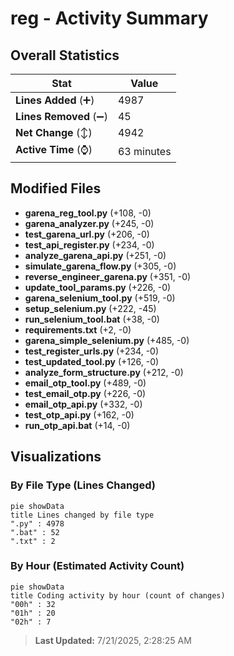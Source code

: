 # reg - Activity Summary 

## Overall Statistics

| Stat                   | Value                                                             |
| ---------------------- | ----------------------------------------------------------------- |
| **Lines Added** (➕)   | 4987                                          |
| **Lines Removed** (➖) | 45                                        |
| **Net Change** (↕)    | 4942                |
| **Active Time** (⌚)   | 63 minutes |


## Modified Files
- **garena_reg_tool.py** (+108, -0)
- **garena_analyzer.py** (+245, -0)
- **test_garena_url.py** (+206, -0)
- **test_api_register.py** (+234, -0)
- **analyze_garena_api.py** (+251, -0)
- **simulate_garena_flow.py** (+305, -0)
- **reverse_engineer_garena.py** (+351, -0)
- **update_tool_params.py** (+226, -0)
- **garena_selenium_tool.py** (+519, -0)
- **setup_selenium.py** (+222, -45)
- **run_selenium_tool.bat** (+38, -0)
- **requirements.txt** (+2, -0)
- **garena_simple_selenium.py** (+485, -0)
- **test_register_urls.py** (+234, -0)
- **test_updated_tool.py** (+126, -0)
- **analyze_form_structure.py** (+212, -0)
- **email_otp_tool.py** (+489, -0)
- **test_email_otp.py** (+226, -0)
- **email_otp_api.py** (+332, -0)
- **test_otp_api.py** (+162, -0)
- **run_otp_api.bat** (+14, -0)

## Visualizations

### By File Type (Lines Changed)

```mermaid
pie showData
title Lines changed by file type
".py" : 4978
".bat" : 52
".txt" : 2
```

### By Hour (Estimated Activity Count)

```mermaid
pie showData
title Coding activity by hour (count of changes)
"00h" : 32
"01h" : 20
"02h" : 7
```


> **Last Updated:** 7/21/2025, 2:28:25 AM